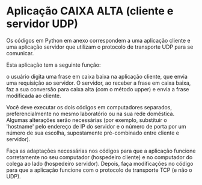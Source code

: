 # Aplicação CAIXA ALTA (cliente e servidor UDP)

Os códigos em Python em anexo correspondem a uma aplicação cliente e uma aplicação servidor que utilizam o protocolo de transporte UDP para se comunicar.

Esta aplicação tem a seguinte função: 

o usuário digita uma frase em caixa baixa na aplicação cliente, que envia uma requisição ao servidor. O servidor, ao receber a frase em caixa baixa, faz a sua conversão para caixa alta (com o método upper) e envia a frase modificada ao cliente.

Você deve executar os dois códigos em computadores separados, preferencialmente no mesmo laboratório ou na sua rede doméstica. Algumas alterações serão necessárias (por exemplo, substituir o 'hostname' pelo endereço de IP do servidor e o número de porta por um número de sua escolha, supostamente pré-combinado entre cliente e servidor).

Faça as adaptações necessárias nos códigos para que a aplicação funcione corretamente no seu computador (hospedeiro cliente) e no computador do colega ao lado (hospedeiro servidor). Depois, faça modificações no código para que a aplicação funcione com o protocolo de transporte TCP (e não o UDP).
